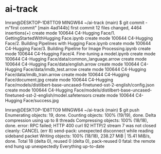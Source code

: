 # ai-track


Imran@DESKTOP-1D8TTO9 MINGW64 ~/ai-track (main)
$ git commit -m"first commit"
[main 4ad144b] first commit
 12 files changed, 4464 insertions(+)
 create mode 100644 C4-Hugging Face/1. GettingStartedWithHugging Face.ipynb
 create mode 100644 C4-Hugging Face/2. Building Pipelines with Hugging Face.ipynb
 create mode 100644 C4-Hugging Face/3. Building Pipeline for Image Processing.ipynb
 create mode 100644 C4-Hugging Face/4. Fine-tuning a model.ipynb
 create mode 100644 C4-Hugging Face/data/common_language.arrow
 create mode 100644 C4-Hugging Face/data/english.arrow
 create mode 100644 C4-Hugging Face/data/imdb_test.arrow
 create mode 100644 C4-Hugging Face/data/imdb_train.arrow
 create mode 100644 C4-Hugging Face/document.jpg
 create mode 100644 C4-Hugging Face/models/distilbert-base-uncased-finetuned-sst-2-english/config.json
 create mode 100644 C4-Hugging Face/models/distilbert-base-uncased-finetuned-sst-2-english/model.safetensors
 create mode 100644 C4-Hugging Face/success.jpg

Imran@DESKTOP-1D8TTO9 MINGW64 ~/ai-track (main)
$ git push
Enumerating objects: 19, done.
Counting objects: 100% (19/19), done.
Delta compression using up to 8 threads
Compressing objects: 100% (18/18), done.
error: RPC failed; HTTP 400 curl 92 HTTP/2 stream 7 was not closed cleanly: CANCEL (err 8)
send-pack: unexpected disconnect while reading sideband packet
Writing objects: 100% (18/18), 238.27 MiB | 15.41 MiB/s, done.
Total 18 (delta 0), reused 0 (delta 0), pack-reused 0
fatal: the remote end hung up unexpectedly
Everything up-to-date
